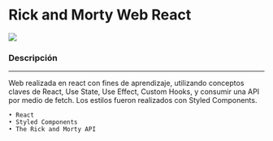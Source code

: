 # Rick and Morty Web React

<img src="https://imgur.com/a/uK8TPqe"/>

### Descripción

---

Web realizada en react con fines de aprendizaje, utilizando conceptos claves de React, Use State, Use Effect, Custom Hooks, y consumir una API por medio de fetch.
Los estilos fueron realizados con Styled Components.

    • React
    • Styled Components
    • The Rick and Morty API
